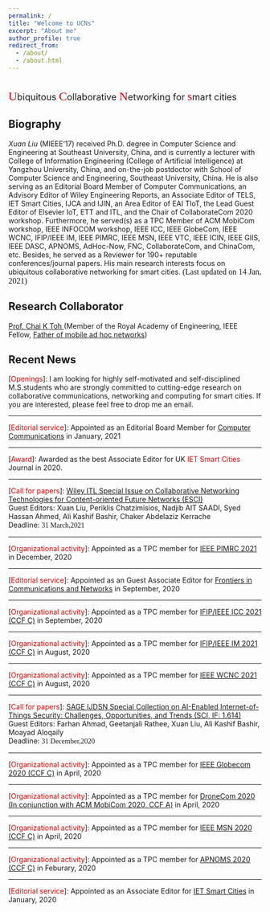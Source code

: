 ```yaml
---
permalink: /
title: "Welcome to UCNs"
excerpt: "About me"
author_profile: true
redirect_from: 
  - /about/
  - /about.html
---
```

<font size="4.5"><br><font face="黑体" size="5" color="#dd0000">U</font>biquitous <font face="黑体" size="5" color="#dd0000">C</font>ollaborative <font face="黑体" size="5" color="#dd0000">N</font>etworking for <font face="黑体" size="5" color="#dd0000">s</font>mart cities</font>


Biography
--------
*Xuan Liu* (MIEEE’17) received Ph.D. degree in Computer Science and Engineering at Southeast University, China, and is currently a lecturer with College of Information Engineering (College of Artificial Intelligence) at Yangzhou University, China, and on-the-job postdoctor with School of Computer Science and Engineering, Southeast University, China. He is also serving as an Editorial Board Member of Computer Communications, an Advisory Editor of Wiley Engineering Reports, an Associate Editor of TELS, IET Smart Cities, IJCA and IJIN, an Area Editor of EAI TIoT, the Lead Guest Editor of Elsevier IoT, ETT and ITL, and the Chair of CollaborateCom 2020 workshop. Furthermore, he served(s) as a TPC Member of ACM MobiCom workshop, IEEE INFOCOM workshop, IEEE ICC, IEEE GlobeCom, IEEE WCNC, IFIP/IEEE IM, IEEE PIMRC, IEEE MSN, IEEE VTC, IEEE ICIN, IEEE GIIS, IEEE DASC, APNOMS, AdHoc-Now, FNC, CollaborateCom, and ChinaCom, etc. Besides, he served as a Reviewer for 190+ reputable conferences/journal papers. His main research interests focus on ubiquitous collaborative networking for smart cities. <font face="黑体" size="3">(Last updated on 14 Jan, 2021)</font>  

Research Collaborator
--------
<a href="https://ethw.org/Chai_K._Toh" target="_blank">Prof. Chai K Toh </a>(Member of the Royal Academy of Engineering, IEEE Fellow,  <a href="https://ruvid.org/ri-world/the-roads-of-the-future-will-talk-and-sing-charge-vehicle-and-turn-on-streetlights/" target="_blank">Father of mobile ad hoc networks</a>)

Recent News
--------
\[<font color="#dd0000">Openings</font>\]: I am looking for highly self-motivated and self-disciplined M.S.students who are strongly committed to cutting-edge research on collaborative communications, networking and computing for smart cities. If you are interested, please feel free to drop me an email.  

--------
\[<font color="#dd0000">Editorial service</font>\]: Appointed as an Editorial Board Member for <a href="https://www.journals.elsevier.com/computer-communications" target="_blank">Computer Communications</a> in January, 2021  

--------
\[<font color="#dd0000">Award</font>\]: Awarded as the best Associate Editor for UK <font color="#dd0000">IET Smart Cities</font> Journal in 2020.

--------
\[<font color="#dd0000">Call for papers</font>\]: <a href="https://pericles.pericles-prod.literatumonline.com/pb-assets/assets/24761508/Special%20Issue%20on%20Collaborative%20Networking%20Technologies%20for%20Content-oriented%20Future%20Networks-20200214-1584634013460.pdf" target="_blank">Wiley ITL Special Issue on Collaborative Networking Technologies for Content-oriented Future Networks (ESCI)</a>  
Guest Editors: Xuan Liu, Periklis Chatzimisios, Nadjib AIT SAADI, Syed Hassan Ahmed, Ali Kashif Bashir, Chaker Abdelaziz Kerrache  
Deadline: <font face="黑体">31 March,2021</font>  

--------
\[<font color="#dd0000">Organizational activity</font>\]: Appointed as a TPC member for <a href="https://pimrc2021.ieee-pimrc.org/" target="_blank">IEEE PIMRC 2021</a> in December, 2020  

--------
\[<font color="#dd0000">Editorial service</font>\]: Appointed as an Guest Associate Editor for <a href="https://www.frontiersin.org/journals/communications-and-networks/sections/wireless-communications#" target="_blank">Frontiers in Communications and Networks</a> in September, 2020    

--------
\[<font color="#dd0000">Organizational activity</font>\]: Appointed as a TPC member for <a href="https://icc2021.ieee-icc.org/" target="_blank">IFIP/IEEE ICC 2021 (CCF C)</a> in September, 2020  

--------
\[<font color="#dd0000">Organizational activity</font>\]: Appointed as a TPC member for <a href="https://im2021.ieee-im.org/" target="_blank">IFIP/IEEE IM 2021 (CCF C)</a> in August, 2020  

--------
\[<font color="#dd0000">Organizational activity</font>\]: Appointed as a TPC member for <a href="https://wcnc2021.ieee-wcnc.org/" target="_blank">IEEE WCNC 2021 (CCF C)</a> in August, 2020  

--------
\[<font color="#dd0000">Call for papers</font>\]: <a href="https://journals.sagepub.com/page/dsn/collections/special-issues/advances-in-ai-enabled-internet-of-things-security" target="_blank">SAGE IJDSN Special Collection on AI-Enabled Internet-of-Things Security: Challenges, Opportunities, and Trends (SCI, IF: 1.614)</a>  
Guest Editors: Farhan Ahmad, Geetanjali Rathee, Xuan Liu, Ali Kashif Bashir, Moayad Aloqaily  
Deadline: <font face="黑体">31 December,2020</font>   

--------
\[<font color="#dd0000">Organizational activity</font>\]: Appointed as a TPC member for <a href="https://globecom2020.ieee-globecom.org/" target="_blank">IEEE Globecom 2020 (CCF C)</a> in April, 2020  

--------
\[<font color="#dd0000">Organizational activity</font>\]: Appointed as a TPC member for <a href="http://dronecom.info/" target="_blank">DroneCom 2020 (In conjunction with ACM MobiCom 2020, CCF A)</a> in April, 2020  

--------
\[<font color="#dd0000">Organizational activity</font>\]: Appointed as a TPC member for <a href="https://conference.cs.cityu.edu.hk/msn2020/index.php" target="_blank">IEEE MSN 2020 (CCF C)</a> in April, 2020  

--------
\[<font color="#dd0000">Organizational activity</font>\]: Appointed as a TPC member for <a href="https://nmlab.korea.ac.kr/apnoms2020/" target="_blank">APNOMS 2020 (CCF C)</a> in Feburary, 2020

--------
\[<font color="#dd0000">Editorial service</font>\]: Appointed as an Associate Editor for <a href="https://digital-library.theiet.org/content/journals/iet-smc" target="_blank">IET Smart Cities</a> in January, 2020



